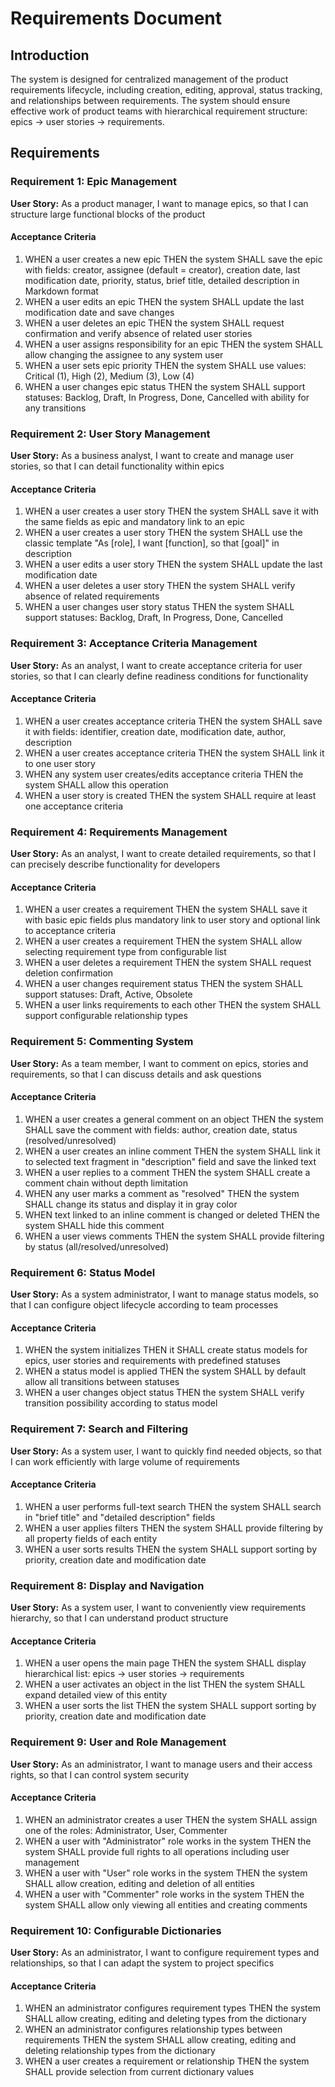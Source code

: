 # Requirements Document

## Introduction

The system is designed for centralized management of the product requirements lifecycle, including creation, editing, approval, status tracking, and relationships between requirements. The system should ensure effective work of product teams with hierarchical requirement structure: epics → user stories → requirements.

## Requirements

### Requirement 1: Epic Management

**User Story:** As a product manager, I want to manage epics, so that I can structure large functional blocks of the product

#### Acceptance Criteria

1. WHEN a user creates a new epic THEN the system SHALL save the epic with fields: creator, assignee (default = creator), creation date, last modification date, priority, status, brief title, detailed description in Markdown format
2. WHEN a user edits an epic THEN the system SHALL update the last modification date and save changes
3. WHEN a user deletes an epic THEN the system SHALL request confirmation and verify absence of related user stories
4. WHEN a user assigns responsibility for an epic THEN the system SHALL allow changing the assignee to any system user
5. WHEN a user sets epic priority THEN the system SHALL use values: Critical (1), High (2), Medium (3), Low (4)
6. WHEN a user changes epic status THEN the system SHALL support statuses: Backlog, Draft, In Progress, Done, Cancelled with ability for any transitions

### Requirement 2: User Story Management

**User Story:** As a business analyst, I want to create and manage user stories, so that I can detail functionality within epics

#### Acceptance Criteria

1. WHEN a user creates a user story THEN the system SHALL save it with the same fields as epic and mandatory link to an epic
2. WHEN a user creates a user story THEN the system SHALL use the classic template "As [role], I want [function], so that [goal]" in description
3. WHEN a user edits a user story THEN the system SHALL update the last modification date
4. WHEN a user deletes a user story THEN the system SHALL verify absence of related requirements
5. WHEN a user changes user story status THEN the system SHALL support statuses: Backlog, Draft, In Progress, Done, Cancelled

### Requirement 3: Acceptance Criteria Management

**User Story:** As an analyst, I want to create acceptance criteria for user stories, so that I can clearly define readiness conditions for functionality

#### Acceptance Criteria

1. WHEN a user creates acceptance criteria THEN the system SHALL save it with fields: identifier, creation date, modification date, author, description
2. WHEN a user creates acceptance criteria THEN the system SHALL link it to one user story
3. WHEN any system user creates/edits acceptance criteria THEN the system SHALL allow this operation
4. WHEN a user story is created THEN the system SHALL require at least one acceptance criteria

### Requirement 4: Requirements Management

**User Story:** As an analyst, I want to create detailed requirements, so that I can precisely describe functionality for developers

#### Acceptance Criteria

1. WHEN a user creates a requirement THEN the system SHALL save it with basic epic fields plus mandatory link to user story and optional link to acceptance criteria
2. WHEN a user creates a requirement THEN the system SHALL allow selecting requirement type from configurable list
3. WHEN a user deletes a requirement THEN the system SHALL request deletion confirmation
4. WHEN a user changes requirement status THEN the system SHALL support statuses: Draft, Active, Obsolete
5. WHEN a user links requirements to each other THEN the system SHALL support configurable relationship types

### Requirement 5: Commenting System

**User Story:** As a team member, I want to comment on epics, stories and requirements, so that I can discuss details and ask questions

#### Acceptance Criteria

1. WHEN a user creates a general comment on an object THEN the system SHALL save the comment with fields: author, creation date, status (resolved/unresolved)
2. WHEN a user creates an inline comment THEN the system SHALL link it to selected text fragment in "description" field and save the linked text
3. WHEN a user replies to a comment THEN the system SHALL create a comment chain without depth limitation
4. WHEN any user marks a comment as "resolved" THEN the system SHALL change its status and display it in gray color
5. WHEN text linked to an inline comment is changed or deleted THEN the system SHALL hide this comment
6. WHEN a user views comments THEN the system SHALL provide filtering by status (all/resolved/unresolved)

### Requirement 6: Status Model

**User Story:** As a system administrator, I want to manage status models, so that I can configure object lifecycle according to team processes

#### Acceptance Criteria

1. WHEN the system initializes THEN it SHALL create status models for epics, user stories and requirements with predefined statuses
2. WHEN a status model is applied THEN the system SHALL by default allow all transitions between statuses
3. WHEN a user changes object status THEN the system SHALL verify transition possibility according to status model

### Requirement 7: Search and Filtering

**User Story:** As a system user, I want to quickly find needed objects, so that I can work efficiently with large volume of requirements

#### Acceptance Criteria

1. WHEN a user performs full-text search THEN the system SHALL search in "brief title" and "detailed description" fields
2. WHEN a user applies filters THEN the system SHALL provide filtering by all property fields of each entity
3. WHEN a user sorts results THEN the system SHALL support sorting by priority, creation date and modification date

### Requirement 8: Display and Navigation

**User Story:** As a system user, I want to conveniently view requirements hierarchy, so that I can understand product structure

#### Acceptance Criteria

1. WHEN a user opens the main page THEN the system SHALL display hierarchical list: epics → user stories → requirements
2. WHEN a user activates an object in the list THEN the system SHALL expand detailed view of this entity
3. WHEN a user sorts the list THEN the system SHALL support sorting by priority, creation date and modification date

### Requirement 9: User and Role Management

**User Story:** As an administrator, I want to manage users and their access rights, so that I can control system security

#### Acceptance Criteria

1. WHEN an administrator creates a user THEN the system SHALL assign one of the roles: Administrator, User, Commenter
2. WHEN a user with "Administrator" role works in the system THEN the system SHALL provide full rights to all operations including user management
3. WHEN a user with "User" role works in the system THEN the system SHALL allow creation, editing and deletion of all entities
4. WHEN a user with "Commenter" role works in the system THEN the system SHALL allow only viewing all entities and creating comments

### Requirement 10: Configurable Dictionaries

**User Story:** As an administrator, I want to configure requirement types and relationships, so that I can adapt the system to project specifics

#### Acceptance Criteria

1. WHEN an administrator configures requirement types THEN the system SHALL allow creating, editing and deleting types from the dictionary
2. WHEN an administrator configures relationship types between requirements THEN the system SHALL allow creating, editing and deleting relationship types from the dictionary
3. WHEN a user creates a requirement or relationship THEN the system SHALL provide selection from current dictionary values
